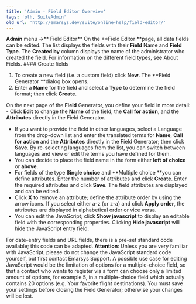 ```yaml
---
title: 'Admin - Field Editor Overview'
tags: 'olh, SuiteAdmin'
old_url: 'http://emarsys.dev/suite/online-help/field-editor/'
---
```


**Admin** menu ->** Field Editor** On the **Field Editor **page, all data fields can be edited. The list displays the fields with their **Field** Name and **Field Type**. The **Created by** column displays the name of the administrator who created the field. For information on the different field types, see About Fields. #### Create fields

1. To create a new field (i.e. a custom field) click **New**. The **Field Generator **dialog box opens.
2. Enter a **Name** for the field and select a **Type** to determine the field format; then click **Create**.
 
 On the next page of the **Field** Generator, you define your field in more detail: - Click **Edit** to change the **Name** of the field, the **Call for action**, and the **Attributes** directly in the Field Generator.
- If you want to provide the field in other languages, select a Language from the drop-down list and enter the translated terms for **Name**, **Call for action** and the **Attributes** directly in the Field Generator; then click **Save**. By re-selecting languages from the list, you can switch between languages and view or edit the terms you have defined for them.
- You can decide to place the field name in the form either **left of choice** or **above**.
- For fields of the type **Single choice** and **Multiple choice **you can define attributes. Enter the number of attributes and click **Create**. Enter the required attributes and click **Save**. The field attributes are displayed and can be edited.
- Click **X** to remove an attribute; define the attribute order by using the arrow icons. If you select either a-z (or z-a) and click **Apply order**, the attributes are displayed in alphabetical order or vice versa.
- You can edit the JavaScript; click **Show javascript** to display an editable field with the corresponding properties. Clicking **Hide javascript** will hide the JavaScript entry field.
 
 For date-entry fields and URL fields, there is a pre-set standard code available; this code can be adapted. **Attention**: Unless you are very familiar with JavaScript, please do not change the JavaScript standard code yourself, but first contact Emarsys Support. A possible use case for editing JavaScript would be the limitation of options for a multiple-choice field, so that a contact who wants to register via a form can choose only a limited amount of options, for example 5, in a multiple-choice field which actually contains 20 options (e.g. Your favorite flight destinations). You must save your settings before closing the Field Generator; otherwise your changes will be lost.